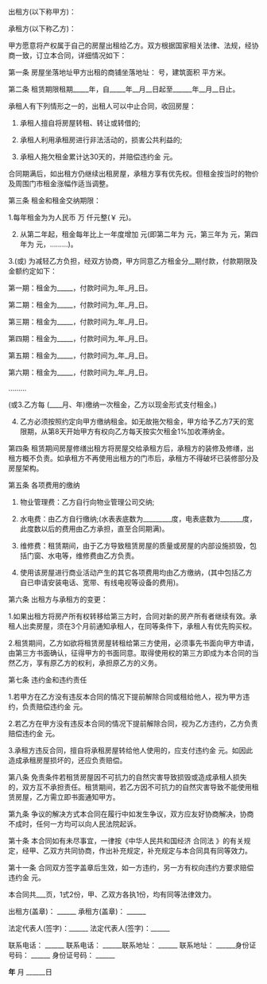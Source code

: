 
 


出租方(以下称甲方)：


承租方(以下称乙方)：


甲方愿意将产权属于自己的房屋出租给乙方。双方根据国家相关法律、法规，经协商一致，订立本合同，详细情况如下：


第一条 房屋坐落地址甲方出租的商铺坐落地址： 号，建筑面积 平方米。


第二条 租赁期限租期_____年，自_____年__月__日起至______年__月__日止。


承租人有下列情形之一的，出租人可以中止合同，收回房屋：


1. 承租人擅自将房屋转租、转让或转借的;


2. 承租人利用承租房进行非法活动的，损害公共利益的;


3. 承租人拖欠租金累计达30天的，并赔偿违约金 元。


合同期满后，如出租方仍继续出租房屋，承租方享有优先权。但租金按当时的物价及周围门市租金涨幅作适当调整。


第三条 租金和租金交纳期限：


1.每年租金为为人民币 万 仟元整(￥ 元)。


2. 从第二年起，租金每年比上一年度增加 元(即第二年为 元，第三年为 元，第四年为 元，………)。


3.(或) 为减轻乙方负担，经双方协商，甲方同意乙方租金分__期付款，付款期限及金额约定如下：


第一期：租金为_____，付款时间为_年_月_日。


第二期：租金为_____，付款时间为_年_月_日。


第三期：租金为_____，付款时间为_年_月_日。


第四期：租金为_____，付款时间为_年_月_日。


第五期：租金为_____，付款时间为_年_月_日。


第六期：租金为_____，付款时间为_年_月_日。


………


(或3.乙方每 (____月、年)缴纳一次租金，乙方以现金形式支付租金。)


4. 乙方必须按照约定向甲方缴纳租金。如无故拖欠租金，甲方给予乙方7天的宽限期，从第8天开始甲方有权向乙方每天按实欠租金1%加收滞纳金。


第四条 租赁期间房屋修缮出租方将房屋交给承租方后，承租方的装修及修缮，出租方概不负责。如承租方不再使用出租方的门市后，承租方不得破坏已装修部分及房屋架构。


第五条 各项费用的缴纳


1. 物业管理费：乙方自行向物业管理公司交纳;


2. 水电费：由乙方自行缴纳;(水表表底数为_________度，电表底数为_______度，此度数以后的费用由乙方承担，直至合同期满)。


4. 维修费：租赁期间，由于乙方导致租赁房屋的质量或房屋的内部设施损毁，包括门窗、水电等，维修费由乙方负责。


5. 使用该房屋进行商业活动产生的其它各项费用均由乙方缴纳，(其中包括乙方自已申请安装电话、宽带、有线电视等设备的费用)。


第六条 出租方与承租方的变更：


1.如果出租方将房产所有权转移给第三方时，合同对新的房产所有者继续有效。承租人出卖房屋，须在3个月前通知承租人，在同等条件下，承租人有优先购买权。


2.租赁期间，乙方如欲将租赁房屋转租给第三方使用，必须事先书面向甲方申请，由第三方书面确认，征得甲方的书面同意。取得使用权的第三方即成为本合同的当然乙方，享有原乙方的权利，承担原乙方的义务。


第七条 违约金和违约责任


1.若甲方在乙方没有违反本合同的情况下提前解除合同或租给他人，视为甲方违约，负责赔偿违约金 元。


2.若乙方在甲方没有违反本合同的情况下提前解除合同，视为乙方违约，乙方负责赔偿违约金 元。


3.承租方违反合同，擅自将承租房屋转给他人使用的，应支付违约金 元。如因此造成承租房屋损坏的，还应负责赔偿。


第八条 免责条件若租赁房屋因不可抗力的自然灾害导致损毁或造成承租人损失的，双方互不承担责任。租赁期间，若乙方因不可抗力的自然灾害导致不能使用租赁房屋，乙方需立即书面通知甲方。


第九条 争议的解决方式本合同在履行中如发生争议，双方应友好协商解决，协商不成时，任何一方均可以向人民法院起诉。


第十条 本合同如有未尽事宜，一律按《中华人民共和国经济
合同法
》的有关规定，经甲、乙双方共同协商，作出补充规定，补充规定与本合同具有同等效力。


第十一条 合同双方签字盖章后生效，如一方违约，另一方有权向违约方要求赔偿违约金 元。


本合同共___页，1式2份，甲、乙双方各执1份，均有同等法律效力。


出租方(盖章)： ______ 承租方(盖章)： ______


法定代表人(签字)：______ 法定代表人(签字)：______


联系电话： ______ 联系电话： ______联系地址： ______ 联系地址： ______身份证号码： ______ 身份证号码： ______


______年______ 月 ______日
 


 

 
 
 
 
 
  


  
 

  


  


  
 
 
 
 

